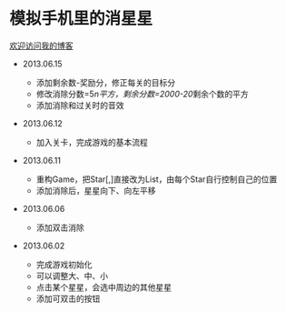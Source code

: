 模拟手机里的消星星
==================
[欢迎访问我的博客][1]

- 2013.06.15
	- 添加剩余数-奖励分，修正每关的目标分
	- 修改消除分数=5*n平方，剩余分数=2000-20*剩余个数的平方
	- 添加消除和过关时的音效

- 2013.06.12
	- 加入关卡，完成游戏的基本流程

- 2013.06.11
	- 重构Game，把Star[,]直接改为List<Star>，由每个Star自行控制自己的位置
	- 添加消除后，星星向下、向左平移

- 2013.06.06
	- 添加双击消除

- 2013.06.02
	- 完成游戏初始化
	- 可以调整大、中、小
	- 点击某个星星，会选中周边的其他星星
	- 添加可双击的按钮

[1]:    http://www.cnblogs.com/AlexanderYao "大尧"